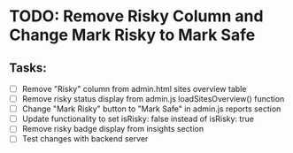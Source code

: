 # TODO: Remove Risky Column and Change Mark Risky to Mark Safe

## Tasks:
- [ ] Remove "Risky" column from admin.html sites overview table
- [ ] Remove risky status display from admin.js loadSitesOverview() function
- [ ] Change "Mark Risky" button to "Mark Safe" in admin.js reports section
- [ ] Update functionality to set isRisky: false instead of isRisky: true
- [ ] Remove risky badge display from insights section
- [ ] Test changes with backend server
